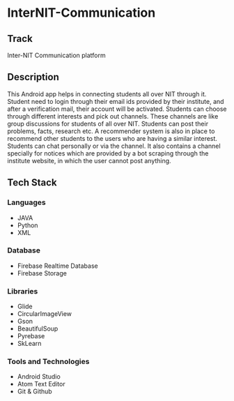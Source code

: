 # InterNIT-Communication

## Track
Inter-NIT Communication platform

## Description
This Android app helps in connecting students all over NIT through it. Student need to login through their email ids
provided by their institute, and after a verification mail, their account will be activated. Students can choose through different interests and pick out channels. These channels are like group discussions for students of all over NIT. Students can post their problems, facts, research etc. A recommender system is also in place to recommend other students to the users who are having a similar interest. Students can chat personally or via the channel. It also contains a channel specially for notices which are provided by a bot scraping through the institute website, in which the user cannot post anything. 

## Tech Stack

### Languages
- JAVA
- Python
- XML

### Database
- Firebase Realtime Database
- Firebase Storage

### Libraries
- Glide
- CircularImageView
- Gson
- BeautifulSoup
- Pyrebase
- SkLearn

### Tools and Technologies
- Android Studio
- Atom Text Editor
- Git & Github


